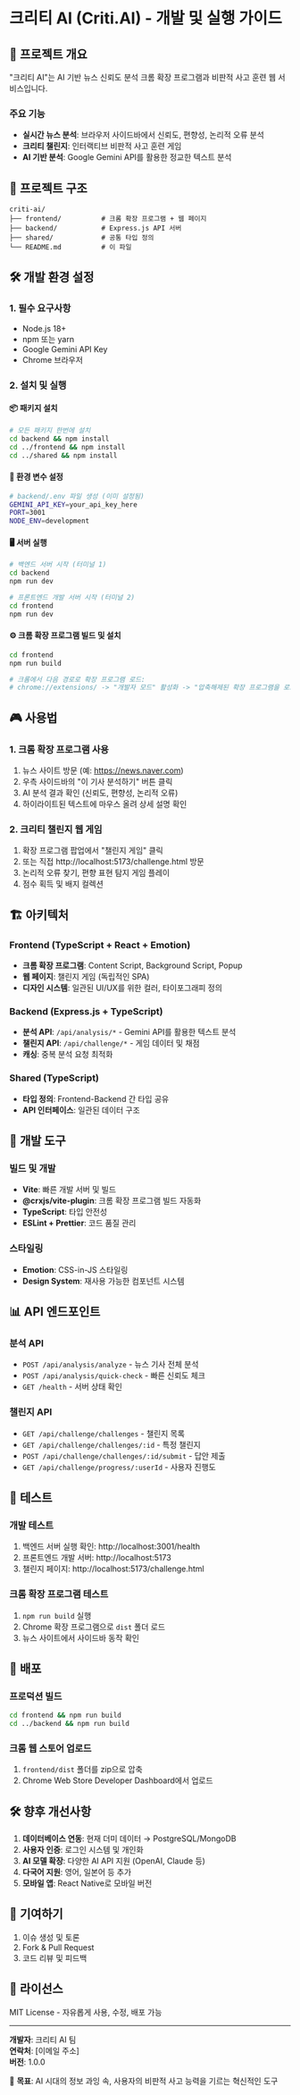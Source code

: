 # 크리티 AI (Criti.AI) - 개발 및 실행 가이드

## 🚀 프로젝트 개요

"크리티 AI"는 AI 기반 뉴스 신뢰도 분석 크롬 확장 프로그램과 비판적 사고 훈련 웹 서비스입니다.

### 주요 기능
- **실시간 뉴스 분석**: 브라우저 사이드바에서 신뢰도, 편향성, 논리적 오류 분석
- **크리티 챌린지**: 인터랙티브 비판적 사고 훈련 게임
- **AI 기반 분석**: Google Gemini API를 활용한 정교한 텍스트 분석

## 📁 프로젝트 구조

```
criti-ai/
├── frontend/          # 크롬 확장 프로그램 + 웹 페이지
├── backend/           # Express.js API 서버
├── shared/            # 공통 타입 정의
└── README.md          # 이 파일
```

## 🛠 개발 환경 설정

### 1. 필수 요구사항
- Node.js 18+ 
- npm 또는 yarn
- Google Gemini API Key
- Chrome 브라우저

### 2. 설치 및 실행

#### 📦 패키지 설치
```bash
# 모든 패키지 한번에 설치
cd backend && npm install
cd ../frontend && npm install  
cd ../shared && npm install
```

#### 🔑 환경 변수 설정
```bash
# backend/.env 파일 생성 (이미 설정됨)
GEMINI_API_KEY=your_api_key_here
PORT=3001
NODE_ENV=development
```

#### 🖥 서버 실행
```bash
# 백엔드 서버 시작 (터미널 1)
cd backend
npm run dev

# 프론트엔드 개발 서버 시작 (터미널 2) 
cd frontend
npm run dev
```

#### ⚙️ 크롬 확장 프로그램 빌드 및 설치
```bash
cd frontend
npm run build

# 크롬에서 다음 경로로 확장 프로그램 로드:
# chrome://extensions/ -> "개발자 모드" 활성화 -> "압축해제된 확장 프로그램을 로드합니다" -> frontend/dist 폴더 선택
```

## 🎮 사용법

### 1. 크롬 확장 프로그램 사용
1. 뉴스 사이트 방문 (예: https://news.naver.com)
2. 우측 사이드바의 "이 기사 분석하기" 버튼 클릭
3. AI 분석 결과 확인 (신뢰도, 편향성, 논리적 오류)
4. 하이라이트된 텍스트에 마우스 올려 상세 설명 확인

### 2. 크리티 챌린지 웹 게임
1. 확장 프로그램 팝업에서 "챌린지 게임" 클릭
2. 또는 직접 http://localhost:5173/challenge.html 방문
3. 논리적 오류 찾기, 편향 표현 탐지 게임 플레이
4. 점수 획득 및 배지 컬렉션

## 🏗 아키텍처

### Frontend (TypeScript + React + Emotion)
- **크롬 확장 프로그램**: Content Script, Background Script, Popup
- **웹 페이지**: 챌린지 게임 (독립적인 SPA)
- **디자인 시스템**: 일관된 UI/UX를 위한 컬러, 타이포그래피 정의

### Backend (Express.js + TypeScript)
- **분석 API**: `/api/analysis/*` - Gemini API를 활용한 텍스트 분석
- **챌린지 API**: `/api/challenge/*` - 게임 데이터 및 채점
- **캐싱**: 중복 분석 요청 최적화

### Shared (TypeScript)
- **타입 정의**: Frontend-Backend 간 타입 공유
- **API 인터페이스**: 일관된 데이터 구조

## 🔧 개발 도구

### 빌드 및 개발
- **Vite**: 빠른 개발 서버 및 빌드
- **@crxjs/vite-plugin**: 크롬 확장 프로그램 빌드 자동화
- **TypeScript**: 타입 안전성
- **ESLint + Prettier**: 코드 품질 관리

### 스타일링
- **Emotion**: CSS-in-JS 스타일링
- **Design System**: 재사용 가능한 컴포넌트 시스템

## 📊 API 엔드포인트

### 분석 API
- `POST /api/analysis/analyze` - 뉴스 기사 전체 분석
- `POST /api/analysis/quick-check` - 빠른 신뢰도 체크
- `GET /health` - 서버 상태 확인

### 챌린지 API
- `GET /api/challenge/challenges` - 챌린지 목록
- `GET /api/challenge/challenges/:id` - 특정 챌린지
- `POST /api/challenge/challenges/:id/submit` - 답안 제출
- `GET /api/challenge/progress/:userId` - 사용자 진행도

## 🧪 테스트

### 개발 테스트
1. 백엔드 서버 실행 확인: http://localhost:3001/health
2. 프론트엔드 개발 서버: http://localhost:5173
3. 챌린지 페이지: http://localhost:5173/challenge.html

### 크롬 확장 프로그램 테스트
1. `npm run build` 실행
2. Chrome 확장 프로그램으로 `dist` 폴더 로드
3. 뉴스 사이트에서 사이드바 동작 확인

## 🚀 배포

### 프로덕션 빌드
```bash
cd frontend && npm run build
cd ../backend && npm run build
```

### 크롬 웹 스토어 업로드
1. `frontend/dist` 폴더를 zip으로 압축
2. Chrome Web Store Developer Dashboard에서 업로드

## 🛠 향후 개선사항

1. **데이터베이스 연동**: 현재 더미 데이터 → PostgreSQL/MongoDB
2. **사용자 인증**: 로그인 시스템 및 개인화
3. **AI 모델 확장**: 다양한 AI API 지원 (OpenAI, Claude 등)
4. **다국어 지원**: 영어, 일본어 등 추가
5. **모바일 앱**: React Native로 모바일 버전

## 🤝 기여하기

1. 이슈 생성 및 토론
2. Fork & Pull Request
3. 코드 리뷰 및 피드백

## 📄 라이선스

MIT License - 자유롭게 사용, 수정, 배포 가능

---

**개발자**: 크리티 AI 팀  
**연락처**: [이메일 주소]  
**버전**: 1.0.0

🎯 **목표**: AI 시대의 정보 과잉 속, 사용자의 비판적 사고 능력을 기르는 혁신적인 도구
